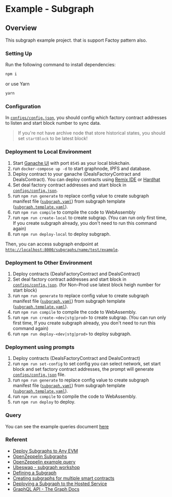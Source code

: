 # Example - Subgraph

## Overview

This subgraph example project. that is support Factoy pattern also.

### Setting Up

Run the following command to install dependencies:

```bash
npm i
```

or use Yarn

```bash
yarn
```

### Configuration

In [`configs/config.json`](config/config.json), you should config which factory contract addresses to listen and start block number to sync data.

> If you're not have archive node that store historical states, you should set `startBlock` to be latest block!

### Deployment to Local Environment

1. Start [Ganache UI](https://trufflesuite.com/ganache/) with port `8545` as your local blokchain.
2. run `docker-compose up -d` to start graphnode, IPFS and database.
3. Deploy contract to your ganache (DealsFactoryContract and DealsContract). You can deploy contracts using [Remix IDE](https://remix.ethereum.org/) or [Hardhat](https://hardhat.org/)
4. Set deal factory contract addresses and start block in [`configs/config.json`](config/config.json).
5. run `npm run generate` to replace config value to create subgraph manifest file ([`subgraph.yaml`](subgraph.yaml)) from subgraph template ([`subgraph.template.yaml`](src/subgraph.template.yaml)).
6. run `npm run compile` to compile the code to WebAssembly
7. run `npm run create-local` to create subgrap. (You can run only first time, If you create subgraph already, you don't need to run this command again)
8. run `npm run deploy-local` to deploy subgraph.

Then, you can access subgraph endpoint at [`http://localhost:8000/subgraphs/name/test/example`](http://localhost:8000/subgraphs/name/test/example).

### Deployment to Other Environment

1. Deploy contracts (DealsFactoryContract and DealsContract)
2. Set deal factory contract addresses and start block in [`configs/config.json`](config/config.json). (for Non-Prod use latest block heigh number for start block)
3. run `npm run generate` to replace config value to create subgraph manifest file ([`subgraph.yaml`](subgraph.yaml)) from subgraph template ([`subgraph.template.yaml`](src/subgraph.template.yaml)).
4. run `npm run compile` to compile the code to WebAssembly.
5. run `npm run create-<dev|stg|prod>` to create subgrap. (You can run only first time, If you create subgraph already, you don't need to run this command again)
6. run `npm run deploy-<dev|stg|prod>` to deploy subgraph.

### Deployment using prompts

1. Deploy contracts (DealsFactoryContract and DealsContract)
2. run `npm run set-config` to set config you can select network, set start block and set factory contract addresses, the prompt will generate [`configs/config.json`](config/config.json) file.
3. run `npm run generate` to replace config value to create subgraph manifest file ([`subgraph.yaml`](subgraph.yaml)) from subgraph template ([`subgraph.template.yaml`](src/subgraph.template.yaml)).
4. run `npm run compile` to compile the code to WebAssembly.
5. run `npm run deploy` to deploy.

### Query

You can see the example queries document [here](docs/README.md)

### Referent

- [Deploy Subgraphs to Any EVM](https://medium.com/coinmonks/deploy-subgraphs-to-any-evm-aaaccc3559f)
- [OpenZeppelin Subgraphs](https://docs.openzeppelin.com/subgraphs/0.1.x/)
- [OpenZeppelin example query](https://docs.openzeppelin.com/subgraphs/0.1.x/examples/query)
- [Ubeswap - subgraph workshop](https://github.com/dabit3/ubeswap-subgraph-workshop)
- [Defining a Subgraph](https://thegraph.academy/developers/defining-a-subgraph/)
- [Creating subgraphs for multiple smart contracts](https://learn.figment.io/tutorials/creating-subgraphs-for-multiple-smart-contracts)
- [Deploying a Subgraph to the Hosted Service](https://thegraph.com/docs/en/deploying/deploying-a-subgraph-to-hosted/)
- [GraphQL API - The Graph Docs](https://thegraph.com/docs/en/querying/graphql-api/)
